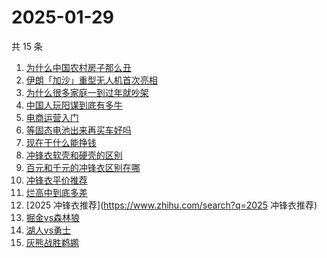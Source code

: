 # 2025-01-29

共 15 条

<!-- BEGIN ZHIHUSEARCH -->
<!-- 最后更新时间 Wed Jan 29 2025 11:13:26 GMT+0800 (China Standard Time) -->
1. [为什么中国农村房子那么丑](https://www.zhihu.com/search?q=为什么中国农村房子那么丑)
1. [伊朗「加沙」重型无人机首次亮相](https://www.zhihu.com/search?q=伊朗「加沙」重型无人机首次亮相)
1. [为什么很多家庭一到过年就吵架](https://www.zhihu.com/search?q=为什么很多家庭一到过年就吵架)
1. [中国人玩阳谋到底有多牛](https://www.zhihu.com/search?q=中国人玩阳谋到底有多牛)
1. [电商运营入门](https://www.zhihu.com/search?q=电商运营入门)
1. [等固态电池出来再买车好吗](https://www.zhihu.com/search?q=等固态电池出来再买车好吗)
1. [现在干什么能挣钱](https://www.zhihu.com/search?q=现在干什么能挣钱)
1. [冲锋衣软壳和硬壳的区别](https://www.zhihu.com/search?q=冲锋衣软壳和硬壳的区别)
1. [百元和千元的冲锋衣区别在哪](https://www.zhihu.com/search?q=百元和千元的冲锋衣区别在哪)
1. [冲锋衣平价推荐](https://www.zhihu.com/search?q=冲锋衣平价推荐)
1. [烂高中到底多差](https://www.zhihu.com/search?q=烂高中到底多差)
1. [2025 冲锋衣推荐](https://www.zhihu.com/search?q=2025 冲锋衣推荐)
1. [掘金vs森林狼](https://www.zhihu.com/search?q=掘金vs森林狼)
1. [湖人vs勇士](https://www.zhihu.com/search?q=湖人vs勇士)
1. [灰熊战胜鹈鹕](https://www.zhihu.com/search?q=灰熊战胜鹈鹕)
<!-- END ZHIHUSEARCH -->
